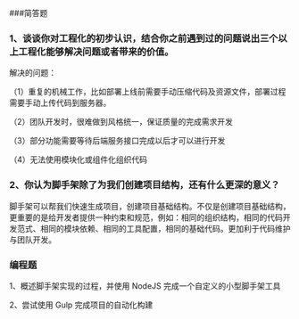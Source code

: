 ###简答题
### 1、谈谈你对工程化的初步认识，结合你之前遇到过的问题说出三个以上工程化能够解决问题或者带来的价值。
解决的问题：

（1）重复的机械工作，比如部署上线前需要手动压缩代码及资源文件，部署过程需要手动上传代码到服务器。

（2）团队开发时，很难做到风格统一，保证质量的完成需求开发

（3）部分功能需要等待后端服务接口完成以后才可以进行开发

（4）无法使用模块化或组件化组织代码
### 2、你认为脚手架除了为我们创建项目结构，还有什么更深的意义？
脚手架可以帮我们快速生成项目，创建项目基础结构。不仅是创建项目基础结构，更重要的是给开发者提供一种约束和规范，例如：相同的组织结构，相同的代码开发范式、相同的模块依赖、相同的工具配置，相同的基础代码。更加利于代码维护与团队开发。
### 编程题
1、概述脚手架实现的过程，并使用 NodeJS 完成一个自定义的小型脚手架工具

2、尝试使用 Gulp 完成项目的自动化构建